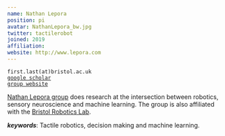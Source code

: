 ```yaml
---
name: Nathan Lepora
position: pi
avatar: NathanLepora_bw.jpg
twitter: tactilerobot
joined: 2019
affiliation: 
website: http://www.lepora.com
---
```


<!--- _Reader in Robotics, Dept of Enginering Mathematics, SCEEM, Faculty of Engineering, University of Bristol_<br>-->

<i class="fa fa-envelope-o"></i> `first.last(at)bristol.ac.uk`<br>
<i class="fa fa-book"></i> <a href="https://scholar.google.co.uk/citations?user=wXBaj7MAAAAJ&hl=en">`google scholar`</a><br>
<i class="fa fa-link"></i> <a href="{{page.website}}">`group website`</a>


<!--**Office**<br>
Merchant Venturers Building<br>
Woodland Road<br>
Bristol, BS8 1UB, England, United Kingdom<br>-->

[Nathan Lepora group](http://www.lepora.com) does research at the intersection between robotics, sensory neuroscience and machine learning. The group is also affiliated with the [Bristol Robotics Lab](https://www.bristolroboticslab.com/).

***keywords***: Tactile robotics, decision making and machine learning.
